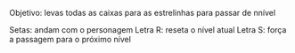 Objetivo: levas todas as caixas para as estrelinhas para passar de nnível

Setas: andam com o personagem
Letra R: reseta o nível atual
Letra S: força a passagem para o próximo nível
